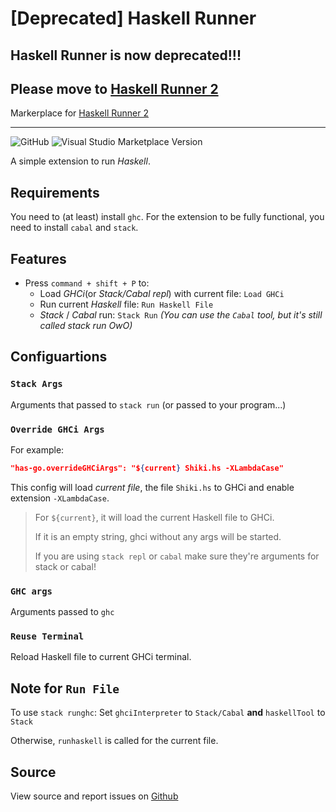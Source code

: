 # [Deprecated] Haskell Runner

## Haskell Runner is now deprecated!!!
## Please move to **[Haskell Runner 2](https://github.com/Meowcolm024/haskell-runner-2/)** 

Markerplace for [Haskell Runner 2](https://marketplace.visualstudio.com/items?itemName=Meowcolm024.runner2)

---

![GitHub](https://img.shields.io/github/license/meowcolm024/has-go)
![Visual Studio Marketplace Version](https://img.shields.io/visual-studio-marketplace/v/Meowcolm024.has-go)

A simple extension to run *Haskell*.

## Requirements

You need to (at least) install `ghc`. For the extension to be fully functional, you need to install `cabal` and `stack`.

## Features

- Press `command + shift + P` to:
  - Load *GHCi*(or *Stack/Cabal repl*) with current file: `Load GHCi`
  - Run current *Haskell* file: `Run Haskell File`
  - *Stack* / *Cabal* run: `Stack Run` *(You can use the `Cabal` tool, but it's still called stack run OwO)*

## Configuartions

### `Stack Args`

Arguments that passed to `stack run` (or passed to your program...)

### `Override GHCi Args`

For example:

``` json
"has-go.overrideGHCiArgs": "${current} Shiki.hs -XLambdaCase"
```

This config will load *current file*, the file `Shiki.hs`  to GHCi and enable extension `-XLambdaCase`.

> For `${current}`, it will load the current Haskell file to GHCi.
>
> If it is an empty string, ghci without any args will be started.
>
> If you are using `stack repl` or `cabal` make sure they're arguments for stack or cabal!

### `GHC args`

Arguments passed to `ghc`

### `Reuse Terminal`

Reload Haskell file to current GHCi terminal.

## Note for `Run File`

To use `stack runghc`: Set `ghciInterpreter` to `Stack/Cabal` **and** `haskellTool` to `Stack`

Otherwise, `runhaskell` is called for the current file.

## Source

View source and report issues on [Github](https://github.com/Meowcolm024/has-go)
